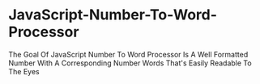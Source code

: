 # JavaScript-Number-To-Word-Processor
The Goal Of JavaScript Number To Word Processor Is A Well Formatted Number With A Corresponding Number Words That's Easily Readable To The Eyes
